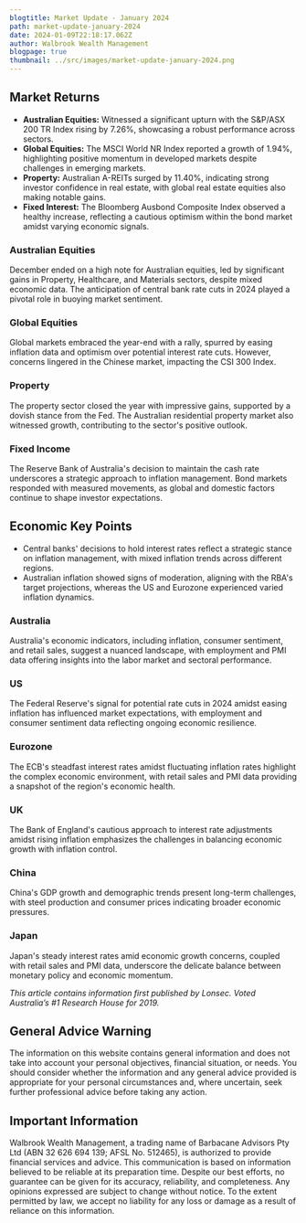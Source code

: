 ```yaml
---
blogtitle: Market Update - January 2024
path: market-update-january-2024
date: 2024-01-09T22:18:17.062Z
author: Walbrook Wealth Management
blogpage: true
thumbnail: ../src/images/market-update-january-2024.png
---
```



## Market Returns

- **Australian Equities:** Witnessed a significant upturn with the S&P/ASX 200 TR Index rising by 7.26%, showcasing a robust performance across sectors.
- **Global Equities:** The MSCI World NR Index reported a growth of 1.94%, highlighting positive momentum in developed markets despite challenges in emerging markets.
- **Property:** Australian A-REITs surged by 11.40%, indicating strong investor confidence in real estate, with global real estate equities also making notable gains.
- **Fixed Interest:** The Bloomberg Ausbond Composite Index observed a healthy increase, reflecting a cautious optimism within the bond market amidst varying economic signals.

### Australian Equities

December ended on a high note for Australian equities, led by significant gains in Property, Healthcare, and Materials sectors, despite mixed economic data. The anticipation of central bank rate cuts in 2024 played a pivotal role in buoying market sentiment.

### Global Equities

Global markets embraced the year-end with a rally, spurred by easing inflation data and optimism over potential interest rate cuts. However, concerns lingered in the Chinese market, impacting the CSI 300 Index.

### Property

The property sector closed the year with impressive gains, supported by a dovish stance from the Fed. The Australian residential property market also witnessed growth, contributing to the sector's positive outlook.

### Fixed Income

The Reserve Bank of Australia's decision to maintain the cash rate underscores a strategic approach to inflation management. Bond markets responded with measured movements, as global and domestic factors continue to shape investor expectations.

## Economic Key Points

- Central banks' decisions to hold interest rates reflect a strategic stance on inflation management, with mixed inflation trends across different regions.
- Australian inflation showed signs of moderation, aligning with the RBA's target projections, whereas the US and Eurozone experienced varied inflation dynamics.

### Australia

Australia's economic indicators, including inflation, consumer sentiment, and retail sales, suggest a nuanced landscape, with employment and PMI data offering insights into the labor market and sectoral performance.

### US

The Federal Reserve's signal for potential rate cuts in 2024 amidst easing inflation has influenced market expectations, with employment and consumer sentiment data reflecting ongoing economic resilience.

### Eurozone

The ECB's steadfast interest rates amidst fluctuating inflation rates highlight the complex economic environment, with retail sales and PMI data providing a snapshot of the region's economic health.

### UK

The Bank of England's cautious approach to interest rate adjustments amidst rising inflation emphasizes the challenges in balancing economic growth with inflation control.

### China

China's GDP growth and demographic trends present long-term challenges, with steel production and consumer prices indicating broader economic pressures.

### Japan

Japan's steady interest rates amid economic growth concerns, coupled with retail sales and PMI data, underscore the delicate balance between monetary policy and economic momentum.

*This article contains information first published by Lonsec. Voted Australia’s #1 Research House for 2019.*

## General Advice Warning

The information on this website contains general information and does not take into account your personal objectives, financial situation, or needs. You should consider whether the information and any general advice provided is appropriate for your personal circumstances and, where uncertain, seek further professional advice before taking any action.

## Important Information

Walbrook Wealth Management, a trading name of Barbacane Advisors Pty Ltd (ABN 32 626 694 139; AFSL No. 512465), is authorized to provide financial services and advice. This communication is based on information believed to be reliable at its preparation time. Despite our best efforts, no guarantee can be given for its accuracy, reliability, and completeness. Any opinions expressed are subject to change without notice. To the extent permitted by law, we accept no liability for any loss or damage as a result of reliance on this information.
```
